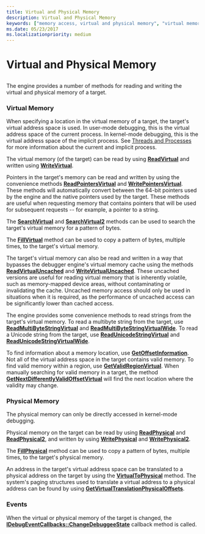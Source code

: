 ```yaml
---
title: Virtual and Physical Memory
description: Virtual and Physical Memory
keywords: ["memory access, virtual and physical memory", "virtual memory access", "physical memory access"]
ms.date: 05/23/2017
ms.localizationpriority: medium
---
```


# Virtual and Physical Memory


## <span id="ddk_virtual_and_physical_memory_dbx"></span><span id="DDK_VIRTUAL_AND_PHYSICAL_MEMORY_DBX"></span>


The engine provides a number of methods for reading and writing the virtual and physical memory of a target.

### <span id="virtual_memory"></span><span id="VIRTUAL_MEMORY"></span>Virtual Memory

When specifying a location in the virtual memory of a target, the target's virtual address space is used. In user-mode debugging, this is the virtual address space of the current process. In kernel-mode debugging, this is the virtual address space of the implicit process. See [Threads and Processes](controlling-threads-and-processes.md) for more information about the current and implicit process.

The virtual memory (of the target) can be read by using [**ReadVirtual**](/windows-hardware/drivers/ddi/dbgeng/nf-dbgeng-idebugdataspaces4-readvirtual) and written using [**WriteVirtual**](/windows-hardware/drivers/ddi/dbgeng/nf-dbgeng-idebugdataspaces4-writevirtual).

Pointers in the target's memory can be read and written by using the convenience methods [**ReadPointersVirtual**](/windows-hardware/drivers/ddi/dbgeng/nf-dbgeng-idebugdataspaces4-readpointersvirtual) and [**WritePointersVirtual**](/windows-hardware/drivers/ddi/dbgeng/nf-dbgeng-idebugdataspaces4-writepointersvirtual). These methods will automatically convert between the 64-bit pointers used by the engine and the native pointers used by the target. These methods are useful when requesting memory that contains pointers that will be used for subsequent requests -- for example, a pointer to a string.

The [**SearchVirtual**](/windows-hardware/drivers/ddi/dbgeng/nf-dbgeng-idebugdataspaces4-searchvirtual) and [**SearchVirtual2**](/windows-hardware/drivers/ddi/dbgeng/nf-dbgeng-idebugdataspaces4-searchvirtual2) methods can be used to search the target's virtual memory for a pattern of bytes.

The [**FillVirtual**](/windows-hardware/drivers/ddi/dbgeng/nf-dbgeng-idebugdataspaces4-fillvirtual) method can be used to copy a pattern of bytes, multiple times, to the target's virtual memory.

The target's virtual memory can also be read and written in a way that bypasses the debugger engine's virtual memory cache using the methods [**ReadVirtualUncached**](/windows-hardware/drivers/ddi/dbgeng/nf-dbgeng-idebugdataspaces4-readvirtualuncached) and [**WriteVirtualUncached**](/windows-hardware/drivers/ddi/dbgeng/nf-dbgeng-idebugdataspaces4-writevirtualuncached). These uncached versions are useful for reading virtual memory that is inherently volatile, such as memory-mapped device areas, without contaminating or invalidating the cache. Uncached memory access should only be used in situations when it is required, as the performance of uncached access can be significantly lower than cached access.

The engine provides some convenience methods to read strings from the target's virtual memory. To read a multibyte string from the target, use [**ReadMultiByteStringVirtual**](/windows-hardware/drivers/ddi/dbgeng/nf-dbgeng-idebugdataspaces4-readmultibytestringvirtual) and [**ReadMultiByteStringVirtualWide**](/windows-hardware/drivers/ddi/dbgeng/nf-dbgeng-idebugdataspaces4-readmultibytestringvirtualwide). To read a Unicode string from the target, use [**ReadUnicodeStringVirtual**](/windows-hardware/drivers/ddi/dbgeng/nf-dbgeng-idebugdataspaces4-readunicodestringvirtual) and [**ReadUnicodeStringVirtualWide**](/windows-hardware/drivers/ddi/dbgeng/nf-dbgeng-idebugdataspaces4-readunicodestringvirtualwide).

To find information about a memory location, use [**GetOffsetInformation**](/windows-hardware/drivers/ddi/dbgeng/nf-dbgeng-idebugdataspaces4-getoffsetinformation). Not all of the virtual address space in the target contains valid memory. To find valid memory within a region, use [**GetValidRegionVirtual**](/windows-hardware/drivers/ddi/dbgeng/nf-dbgeng-idebugdataspaces4-getvalidregionvirtual). When manually searching for valid memory in a target, the method [**GetNextDifferentlyValidOffsetVirtual**](/windows-hardware/drivers/ddi/dbgeng/nf-dbgeng-idebugdataspaces4-getnextdifferentlyvalidoffsetvirtual) will find the next location where the validity may change.

### <span id="physical_memory"></span><span id="PHYSICAL_MEMORY"></span>Physical Memory

The physical memory can only be directly accessed in kernel-mode debugging.

Physical memory on the target can be read by using [**ReadPhysical**](/windows-hardware/drivers/ddi/dbgeng/nf-dbgeng-idebugdataspaces4-readphysical) and [**ReadPhysical2**](/windows-hardware/drivers/ddi/dbgeng/nf-dbgeng-idebugdataspaces4-readphysical2), and written by using [**WritePhysical**](/windows-hardware/drivers/ddi/wdbgexts/nf-wdbgexts-writephysical) and [**WritePhysical2**](/windows-hardware/drivers/ddi/dbgeng/nf-dbgeng-idebugdataspaces4-writephysical2).

The [**FillPhysical**](/windows-hardware/drivers/ddi/dbgeng/nf-dbgeng-idebugdataspaces4-fillphysical) method can be used to copy a pattern of bytes, multiple times, to the target's physical memory.

An address in the target's virtual address space can be translated to a physical address on the target by using the [**VirtualToPhysical**](/windows-hardware/drivers/ddi/dbgeng/nf-dbgeng-idebugdataspaces4-virtualtophysical) method. The system's paging structures used to translate a virtual address to a physical address can be found by using [**GetVirtualTranslationPhysicalOffsets**](/windows-hardware/drivers/ddi/dbgeng/nf-dbgeng-idebugdataspaces4-getvirtualtranslationphysicaloffsets).

### <span id="events"></span><span id="EVENTS"></span>Events

When the virtual or physical memory of the target is changed, the [**IDebugEventCallbacks::ChangeDebuggeeState**](/windows-hardware/drivers/ddi/dbgeng/nf-dbgeng-idebugeventcallbacks-changedebuggeestate) callback method is called.

 

